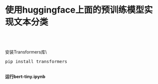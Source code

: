# 使用huggingface上面的预训练模型实现文本分类
\
\
\
安装Transformers库\
<pre>
pip install transformers
</pre>
\
**运行bert-tiny.ipynb**


